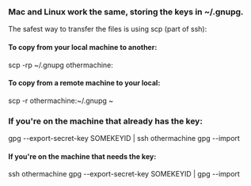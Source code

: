 ### Mac and Linux work the same, storing the keys in ~/.gnupg. 
The safest way to transfer the files is using scp (part of ssh):

#### To copy from your local machine to another:
scp -rp ~/.gnupg othermachine:

#### To copy from a remote machine to your local:
scp -r othermachine:~/.gnupg ~

### If you're on the machine that already has the key:

gpg --export-secret-key SOMEKEYID | ssh othermachine gpg --import

#### If you're on the machine that needs the key:

ssh othermachine gpg --export-secret-key SOMEKEYID | gpg --import
